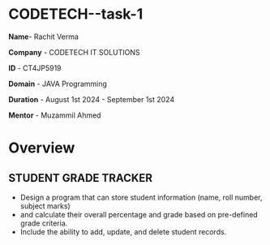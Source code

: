 # CODETECH--task-1
**Name**- Rachit Verma

**Company** - CODETECH IT SOLUTIONS

**ID** - CT4JP5919

**Domain** - JAVA Programming

**Duration** - August 1st 2024 - September 1st 2024

**Mentor** - Muzammil Ahmed

# Overview
## STUDENT GRADE TRACKER

- Design a program that can store student information (name, roll number, subject marks) 
- and calculate their overall percentage and grade based on pre-defined grade criteria. 
- Include the ability to add, update, and delete student records.
